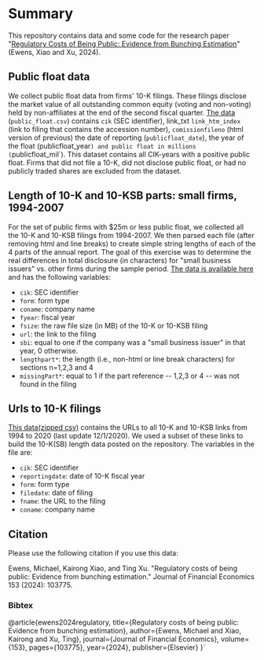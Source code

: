 # Summary

This repository contains data and some code for the research paper "[Regulatory Costs of Being Public: Evidence from Bunching Estimation](https://osf.io/preprints/socarxiv/pdv8n/)" (Ewens, Xiao and Xu, 2024).

## Public float data

We collect public float data from firms' 10-K filings. These filings disclose the market value of all outstanding common equity (voting and non-voting) held by non-affiliates at the end of the second fiscal quarter. [The data](https://github.com/michaelewens/public_float_regulation/blob/main/public_float.csv.zip ) (`public_float.csv`) contains `cik` (SEC identifier), link_txt `link_htm_index` (link to filing that contains the accession number), `comissionfileno` (html version of previous) the date of reporting (`publicfloat_date`), the year of the float (publicfloat_year`) and public float in millions (`publicfloat_mil`). This dataset contains all CIK-years with a positive public float. Firms that did not file a 10-K, did not disclose public float, or had no publicly traded shares are excluded from the dataset.

## Length of 10-K and 10-KSB parts: small firms, 1994-2007

For the set of public firms with $25m or less public float, we collected all the 10-K and 10-KSB filings from 1994-2007.  We then parsed each file (after removing html and line breaks) to create simple string lengths of each of the 4 parts of the annual report.  The goal of this exercise was to determine the real differences in total disclosure (in characters) for "small business issuers" vs. other firms during the sample period.   [The data is available here](https://github.com/michaelewens/public_float_regulation/blob/main/length10K_less25m_float.csv) and has the following variables:

- `cik`: SEC identifier
- `form`: form type
- `coname`: company name
- `fyear`: fiscal year
- `fsize`: the raw file size (in MB) of the 10-K or 10-KSB filing
- `url`: the link to the filing
- `sbi`: equal to one if the company was a "small business issuer" in that year, 0 otherwise.
- `lengthpart*`: the length (i.e., non-html or line break characters) for sections n=1,2,3 and 4
- `missingPart*`: equal to 1 if the part reference -- 1,2,3 or 4 -- was not found in the filing

## Urls to 10-K filings

[This data(zipped csv)](https://github.com/michaelewens/public_float_regulation/blob/main/sec_10Klinks_all.csv.zip) contains the URLs to all 10-K and 10-KSB links from 1994 to 2020 (last update 12/1/2020).  We used a subset of these links to build the 10-K(SB) length data posted on the repository.  The variables in the file are:

- `cik`: SEC identifier
- `reportingdate`: date of 10-K fiscal year
- `form`: form type 
- `filedate`: date of filing 
- `fname`: the URL to the filing
- `coname`: company name


## Citation

Please use the following citation if you use this data:

Ewens, Michael, Kairong Xiao, and Ting Xu. "Regulatory costs of being public: Evidence from bunching estimation." Journal of Financial Economics 153 (2024): 103775.

### Bibtex
@article{ewens2024regulatory,
  title={Regulatory costs of being public: Evidence from bunching estimation},
  author={Ewens, Michael and Xiao, Kairong and Xu, Ting},
  journal={Journal of Financial Economics},
  volume={153},
  pages={103775},
  year={2024},
  publisher={Elsevier}
}`

